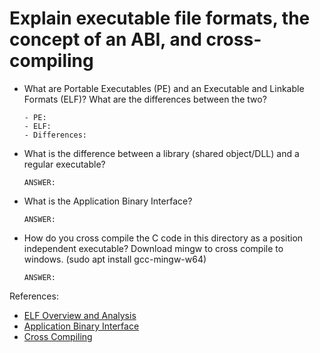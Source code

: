 # Explain executable file formats, the concept of an ABI, and cross-compiling

- What are Portable Executables (PE) and an Executable and Linkable Formats (ELF)? What are the differences between the two?

    ```text
    - PE:
    - ELF:
    - Differences:
    ```

- What is the difference between a library (shared object/DLL) and a regular executable?

    ```text
    ANSWER:
    ```

- What is the Application Binary Interface?

    ```text
    ANSWER:
    ```

- How do you cross compile the C code in this directory as a position independent executable? Download mingw to cross compile to windows. (sudo apt install gcc-mingw-w64)

    ```text
    ANSWER:
    ```

References:

- [ELF Overview and Analysis](https://linux-audit.com/elf-binaries-on-linux-understanding-and-analysis/)
- [Application Binary Interface](https://en.wikipedia.org/wiki/Application_binary_interface)
- [Cross Compiling](https://web.archive.org/web/20210419001636/https://arrayfire.com/cross-compile-to-windows-from-linux/)